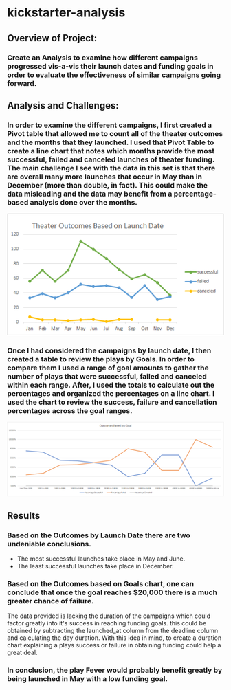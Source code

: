 # kickstarter-analysis

## Overview of Project: 

### Create an Analysis to examine how different campaigns progressed vis-a-vis their launch dates and funding goals in order to evaluate the effectiveness of similar campaigns going forward. 

## Analysis and Challenges:

### In order to examine the different campaigns, I first created a Pivot table that allowed me to count all of the theater outcomes and the months that they launched. I used that Pivot Table to create a line chart that notes which months provide the most successful, failed and canceled launches of theater funding. The main challenge I see with the data in this set is that there are overall many more launches that occur in May than in December (more than double, in fact). This could make the data misleading and the data may benefit from a percentage-based analysis done over the months.

![Theater_Outcomes_vs_Launch.png](./Theater_Outcomes_vs_Launch.png)

### Once I had considered the campaigns by launch date, I then created a table to review the plays by Goals. In order to compare them I used a range of goal amounts to gather the number of plays that were successful, failed and canceled within each range. After, I used the totals to calculate out the percentages and organized the percentages on a line chart. I used the chart to review the success, failure and cancellation percentages across the goal ranges.

![Outcomes_vs_Goals.png](./Outcomes_vs_Goals.png)

## Results

### Based on the Outcomes by Launch Date there are two undeniable conclusions.
*  The most successful launches take place in May and June.
*  The least successful launches take place in December.
### Based on the Outcomes based on Goals chart, one can conclude that once the goal reaches $20,000 there is a much greater chance of failure.

The data provided is lacking the duration of the campaigns which could factor greatly into it's success in reaching funding goals. this could be obtained by subtracting the launched_at column from the deadline column and calculating the day duration. With this idea in mind, to create a duration chart explaining a plays success or failure in obtaining funding could help a great deal.

### In conclusion, the play Fever would probably benefit greatly by being launched in May with a low funding goal.
